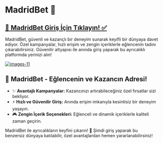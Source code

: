 <h1>MadridBet 🎯</h1>

<h2><a href="https://t.me/+vT5xydT9LLBlMzA0">💎 MadridBet Giriş İçin Tıklayın! ✅</a></h2>
<p>MadridBet, güvenli ve kazançlı bir deneyim sunarak keyifli bir dünyaya davet ediyor. Özel kampanyalar, hızlı erişim ve zengin içeriklerle eğlencenin tadını çıkarabilirsiniz. Güvenilir altyapısı ile anında giriş yaparak bu ayrıcalıklı platformda yerinizi alın!</p>






<a href="https://t.me/+vT5xydT9LLBlMzA0" target="_blank">
  <img src="https://i.ibb.co/0DhfZ1b/images-11.jpg" alt="images-11" border="0">
</a>








<h2>🌟 MadridBet - Eğlencenin ve Kazancın Adresi!</h2>
<ul>
  <li>✨ <strong>Avantajlı Kampanyalar:</strong> Kazancınızı artırabileceğiniz özel fırsatlar sizi bekliyor.</li>
  <li>⚡ <strong>Hızlı ve Güvenilir Giriş:</strong> Anında erişim imkanıyla kesintisiz bir deneyim yaşayın.</li>
  <li>🎮 <strong>Zengin İçerik Seçenekleri:</strong> Eğlenceli ve dinamik içeriklerle kaliteli zaman geçirin.</li>
</ul>

<p>MadridBet ile ayrıcalıkların keyfini çıkarın! 💎 Şimdi giriş yaparak bu benzersiz dünyaya katılabilir, özel avantajlardan hemen yararlanabilirsiniz!</p>
